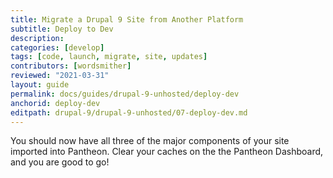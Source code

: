 ```yaml
---
title: Migrate a Drupal 9 Site from Another Platform
subtitle: Deploy to Dev
description: 
categories: [develop]
tags: [code, launch, migrate, site, updates]
contributors: [wordsmither]
reviewed: "2021-03-31"
layout: guide
permalink: docs/guides/drupal-9-unhosted/deploy-dev
anchorid: deploy-dev
editpath: drupal-9/drupal-9-unhosted/07-deploy-dev.md
---
```

You should now have all three of the major components of your site imported into Pantheon. Clear your caches on the the Pantheon Dashboard, and you are good to go!